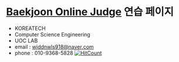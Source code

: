 [Baekjoon Online Judge](https://www.acmicpc.net/) 연습 페이지
============================




- KOREATECH
- Computer Science Engineering
- UOC LAB
- email : wjddnwls918@naver.com
- phone : 010-9368-5828
[![HitCount](http://hits.dwyl.com/wjddnwls918/Baekjoon_Practice.svg)](http://hits.dwyl.com/wjddnwls918/Baekjoon_Practice)
